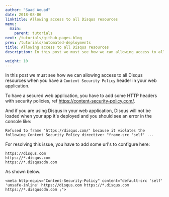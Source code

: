 ```yaml
---
author: "Saad Aouad"
date: 2018-08-06
linktitle: Allowing access to all Disqus resources
menu:
  main:
    parent: tutorials
next: /tutorials/github-pages-blog
prev: /tutorials/automated-deployments
title: Allowing access to all Disqus resources
description: In this post we must see how we can allowing access to all Disqus resources when you have a Content Security Policy header in your web application

weight: 10
---
```


In this post we must see how we can allowing access to all Disqus resources when you have a `Content Security Policy` header in your web application.

To have a secured web application, you have to add some HTTP headers with security policies, ref https://content-security-policy.com/.

And if you are using Disqus in your web application, Disqus will not be loaded when your app it's deployed and you should see an error in the console like:

```
Refused to frame 'https://disqus.com/' because it violates the following Content Security Policy directive: "frame-src 'self' ...
```

For resolving this issue, you have to add some url's to configure here:

```
https://disqus.com
https://*.disqus.com
https://*.disquscdn.com
```

As shown below.

```
<meta http-equiv="Content-Security-Policy" content="default-src 'self' 'unsafe-inline' https://disqus.com https://*.disqus.com https://*.disquscdn.com ;">
```